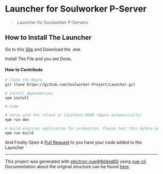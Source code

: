 # Launcher for Soulworker P-Server

> Launcher for Soulworker P-Servers

## How to Install The Launcher

Go to this [Site](https://github.com/Soulworker-Project/Launcher/releases/latest) and Download the .exe.

Install The File and you are Done.

#### How to Contribute

``` bash
# Clone the Repro
git clone https://github.com/Soulworker-Project/Launcher.git

# install dependencies
npm install

# Code

# serve with hot reload at localhost:9080 (Opens Automatically)
npm run dev

# build electron application for production. Please test this before opening a Pull request
npm run build
```
And Finally Open A [Pull Request](https://github.com/Soulworker-Project/Launcher/pulls) to you have your code added to the Launcher

---

This project was generated with [electron-vue](https://github.com/SimulatedGREG/electron-vue)@[8d4ed60](https://github.com/SimulatedGREG/electron-vue/tree/8d4ed607d65300381a8f47d97923eb07832b1a9a) using [vue-cli](https://github.com/vuejs/vue-cli). Documentation about the original structure can be found [here](https://simulatedgreg.gitbooks.io/electron-vue/content/index.html).
